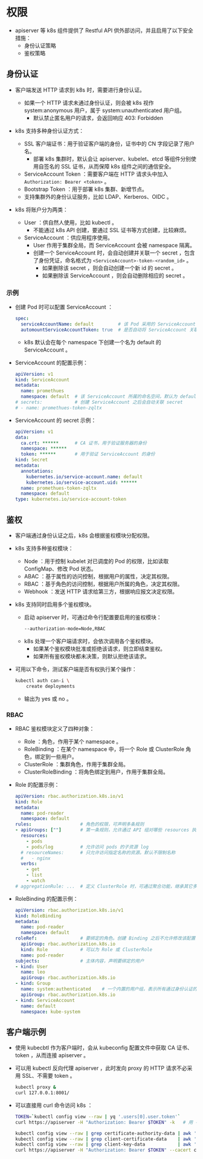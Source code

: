 # 权限

- apiserver 等 k8s 组件提供了 Restful API 供外部访问，并且启用了以下安全措施：
  - 身份认证策略
  - 鉴权策略

## 身份认证

- 客户端发送 HTTP 请求到 k8s 时，需要进行身份认证。
  - 如果一个 HTTP 请求未通过身份认证，则会被 k8s 视作 system:anonymous 用户，属于 system:unauthenticated 用户组。
    - 默认禁止匿名用户的请求，会返回响应 403: Forbidden

- k8s 支持多种身份认证方式：
  - SSL 客户端证书：用于验证客户端的身份，证书中的 CN 字段记录了用户名。
    - 部署 k8s 集群时，默认会让 apiserver、kubelet、etcd 等组件分别使用自签名的 SSL 证书，从而保障 k8s 组件之间的通信安全。
  - ServiceAccount Token ：需要客户端在 HTTP 请求头中加入 `Authorization: Bearer <token>` 。
  - Bootstrap Token ：用于部署 k8s 集群、新增节点。
  - 支持集群外的身份认证服务，比如 LDAP、Kerberos、OIDC 。

- k8s 将账户分为两类：
  - User ：供自然人使用，比如 kubectl 。
    - 不能通过 k8s API 创建，要通过 SSL 证书等方式创建，比较麻烦。
  - ServiceAccount ：供应用程序使用。
    - User 作用于集群全局，而 ServiceAccount 会被 namespace 隔离。
    - 创建一个 ServiceAccount 时，会自动创建并关联一个 secret ，包含了身份凭证，命名格式为 `<ServiceAccount>-token-<random_id>` 。
      - 如果删除该 secret ，则会自动创建一个新 id 的 secret 。
      - 如果删除该 ServiceAccount ，则会自动删除相应的 secret 。

### 示例

- 创建 Pod 时可以配置 ServiceAccount ：
  ```yml
  spec:
    serviceAccountName: default         # 该 Pod 采用的 ServiceAccount ，如果不存在则不能创建 Pod 。默认为 default
    automountServiceAccountToken: true  # 是否自动将 ServiceAccount 关联的 secret 挂载到 Pod 的 /var/run/secrets/kubernetes.io/serviceaccount/ 目录下。默认为 true
  ```
  - k8s 默认会在每个 namespace 下创建一个名为 default 的 ServiceAccount 。

- ServiceAccount 的配置示例：
  ```yml
  apiVersion: v1
  kind: ServiceAccount
  metadata:
    name: promethues
    namespace: default  # 该 ServiceAccount 所属的命名空间，默认为 default
  # secrets:            # 创建 ServiceAccount 之后会自动关联 secret
  # - name: promethues-token-zqltx
  ```

- ServiceAccount 的 secret 示例：
  ```yml
  apiVersion: v1
  data:
    ca.crt: ******      # CA 证书，用于验证服务器的身份
    namespace: ******
    token: ******       # 用于验证 ServiceAccount 的身份
  kind: Secret
  metadata:
    annotations:
      kubernetes.io/service-account.name: default
      kubernetes.io/service-account.uid: ******
    name: promethues-token-zqltx
    namespace: default
  type: kubernetes.io/service-account-token
  ```

## 鉴权

- 客户端通过身份认证之后，k8s 会根据鉴权模块分配权限。

- k8s 支持多种鉴权模块：
  - Node ：用于控制 kubelet 对已调度的 Pod 的权限，比如读取 ConfigMap、修改 Pod 状态。
  - ABAC ：基于属性的访问控制，根据用户的属性，决定其权限。
  - RBAC ：基于角色的访问控制，根据用户所属的角色，决定其权限。
  - Webhook ：发送 HTTP 请求给第三方，根据响应报文决定权限。

- k8s 支持同时启用多个鉴权模块。
  - 启动 apiserver 时，可通过命令行配置要启用的鉴权模块：
    ```sh
    --authorization-mode=Node,RBAC
    ```
  - k8s 处理一个客户端请求时，会依次调用各个鉴权模块。
    - 如果某个鉴权模块批准或拒绝该请求，则立即结束鉴权。
    - 如果所有鉴权模块都未决策，则默认拒绝该请求。

- 可用以下命令，测试客户端是否有权执行某个操作：
  ```sh
  kubectl auth can-i \
      create deployments
  ```
  - 输出为 yes 或 no 。

### RBAC

- RBAC 鉴权模块定义了四种对象：
  - Role ：角色，作用于某个 namespace 。
  - RoleBinding ：在某个 namespace 中，将一个 Role 或 ClusterRole 角色，绑定到一些用户。
  - ClusterRole ：集群角色，作用于集群全局。
  - ClusterRoleBinding ：将角色绑定到用户，作用于集群全局。

- Role 的配置示例：
  ```yml
  apiVersion: rbac.authorization.k8s.io/v1
  kind: Role
  metadata:
    name: pod-reader
    namespace: default
  rules:                  # 角色的权限，可声明多条规则
  - apiGroups: [""]       # 第一条规则，允许通过 API 组对哪些 resources 执行哪些 verbs 操作
    resources:
      - pods
      - pods/log          # 允许访问 pods 的子资源 log
    # resourceNames:      # 只允许访问指定名称的资源。默认不限制名称
    #   - nginx
    verbs:
      - get
      - list
      - watch
  # aggregationRule: ...  # 定义 ClusterRole 时，可通过聚合功能，继承其它多个 ClusterRole
  ```

- RoleBinding 的配置示例：
  ```yml
  apiVersion: rbac.authorization.k8s.io/v1
  kind: RoleBinding
  metadata:
    name: pod-reader
    namespace: default
  roleRef:                # 要绑定的角色。创建 Binding 之后不允许修改该配置
    apiGroup: rbac.authorization.k8s.io
    kind: Role            # 可以为 Role 或 ClusterRole
    name: pod-reader
  subjects:               # 主体内容，声明要绑定的用户
  - kind: User
    name: leo
    apiGroup: rbac.authorization.k8s.io
  - kind: Group
    name: system:authenticated    # 一个内置的用户组，表示所有通过身份认证的用户
    apiGroup: rbac.authorization.k8s.io
  - kind: ServiceAccount
    name: default
    namespace: kube-system
  ```

## 客户端示例

- 使用 kubecbtl 作为客户端时，会从 kubeconfig 配置文件中获取 CA 证书、token ，从而连接 apiserver 。
- 可以用 kubectl 反向代理 apiserver ，此时发向 proxy 的 HTTP 请求不必采用 SSL、不需要 token 。
  ```sh
  kubectl proxy &
  curl 127.0.0.1:8001/
  ```

- 可以直接用 curl 命令访问 k8s ：
  ```sh
  TOKEN=`kubectl config view --raw | yq '.users[0].user.token'`         # 获取 token
  curl https://apiserver -H "Authorization: Bearer $TOKEN" -k   # 用 -k 选项跳过 SSL 认证

  kubectl config view --raw | grep certificate-authority-data | awk '{print $2}' | base64 -d > ca.crt       # 获取 k8s 的 ca 证书
  kubectl config view --raw | grep client-certificate-data    | awk '{print $2}' | base64 -d > client.pem   # 获取客户端的证书
  kubectl config view --raw | grep client-key-data            | awk '{print $2}' | base64 -d > client-key.pem
  curl https://apiserver -H "Authorization: Bearer $TOKEN" --cacert ca.crt --cert client.pem --key client-key.pem
  ```
